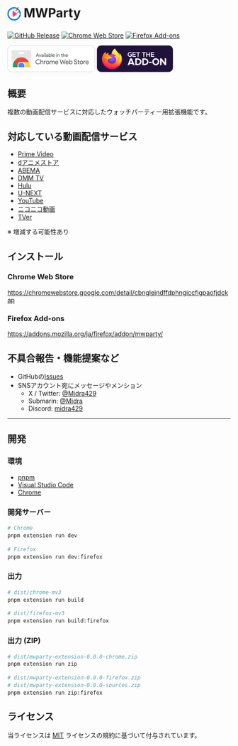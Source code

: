 # <sub><img src="packages/extension/assets/icon.png" width="30px" height="30px"></sub> MWParty
[![GitHub Release](https://img.shields.io/github/v/release/Midra429/mwparty?label=Releases)](https://github.com/Midra429/mwparty/releases/latest)
[![Chrome Web Store](https://img.shields.io/chrome-web-store/v/cbnglejndffdphngiccfigpaofjdckap?label=Chrome%20Web%20Store)](https://chromewebstore.google.com/detail/cbnglejndffdphngiccfigpaofjdckap)
[![Firefox Add-ons](https://img.shields.io/amo/v/mwparty?label=Firefox%20Add-ons)](https://addons.mozilla.org/ja/firefox/addon/mwparty/)

[<img src="packages/extension/assets/badges/chrome.png" height="60px">](https://chromewebstore.google.com/detail/cbnglejndffdphngiccfigpaofjdckap)
[<img src="packages/extension/assets/badges/firefox.png" height="60px">](https://addons.mozilla.org/ja/firefox/addon/mwparty/)

## 概要
複数の動画配信サービスに対応したウォッチパーティー用拡張機能です。

## 対応している動画配信サービス
- [Prime Video](https://www.amazon.co.jp/gp/video/storefront/)
- [dアニメストア](https://animestore.docomo.ne.jp/animestore/)
- [ABEMA](https://abema.tv/)
- [DMM TV](https://tv.dmm.com/vod/)
- [Hulu](https://www.hulu.jp/)
- [U-NEXT](https://video.unext.jp/)
- [YouTube](https://www.youtube.com/)
- [ニコニコ動画](https://www.nicovideo.jp/)
- [TVer](https://tver.jp/)

※ 増減する可能性あり

## インストール
### Chrome Web Store
https://chromewebstore.google.com/detail/cbnglejndffdphngiccfigpaofjdckap

### Firefox Add-ons
https://addons.mozilla.org/ja/firefox/addon/mwparty/

## 不具合報告・機能提案など
- GitHubの[Issues](https://github.com/Midra429/mwparty/issues)
- SNSアカウント宛にメッセージやメンション
  - X / Twitter: [@Midra429](https://x.com/Midra429)
  - Submarin: [@Midra](https://submarin.online/@Midra)
  - Discord: [midra429](https://discord.gg/wh3s5VNC)

---

## 開発
### 環境
- [pnpm](https://pnpm.io/ja/)
- [Visual Studio Code](https://code.visualstudio.com/)
- [Chrome](https://www.google.com/intl/ja/chrome/)

### 開発サーバー
```sh
# Chrome
pnpm extension run dev
```
```sh
# Firefox
pnpm extension run dev:firefox
```

### 出力
```sh
# dist/chrome-mv3
pnpm extension run build
```
```sh
# dist/firefox-mv3
pnpm extension run build:firefox
```

### 出力 (ZIP)
```sh
# dist/mwparty-extension-0.0.0-chrome.zip
pnpm extension run zip
```
```sh
# dist/mwparty-extension-0.0.0-firefox.zip
# dist/mwparty-extension-0.0.0-sources.zip
pnpm extension run zip:firefox
```

## ライセンス
当ライセンスは [MIT](LICENSE.txt) ライセンスの規約に基づいて付与されています。
